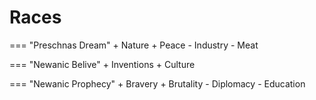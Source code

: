 # Races

=== "Preschnas Dream"
    + Nature
    + Peace
    - Industry
    - Meat

=== "Newanic Belive"
    + Inventions
    + Culture

=== "Newanic Prophecy"
    + Bravery
    + Brutality
    - Diplomacy
    - Education